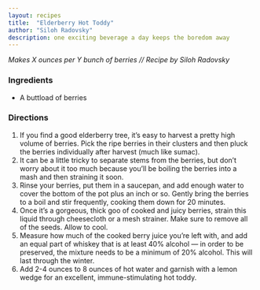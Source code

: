 ```yaml
---
layout: recipes
title:  "Elderberry Hot Toddy"
author: "Siloh Radovsky"
description: one exciting beverage a day keeps the boredom away
---
```

_Makes X ounces per Y bunch of berries // Recipe by Siloh Radovsky_

### Ingredients
- A buttload of berries

### Directions

1. If you find a good elderberry tree, it’s easy to harvest a pretty high volume of berries. Pick the ripe berries in their clusters and then pluck the berries individually after harvest (much like sumac). 
2. It can be a little tricky to separate stems from the berries, but don’t worry about it too much because you’ll be boiling the berries into a mash and then straining it soon. 
3. Rinse your berries, put them in a saucepan, and add enough water to cover the bottom of the pot plus an inch or so. Gently bring the berries to a boil and stir frequently, cooking them down for 20 minutes.
4. Once it’s a gorgeous, thick goo of cooked and juicy berries, strain this liquid through cheesecloth or a mesh strainer. 
Make sure to remove all of the seeds. Allow to cool. 
5. Measure how much of the cooked berry juice you’re left with, and add an equal part of whiskey that is at least 40% alcohol — in order to be preserved, the mixture needs to be a minimum of 20% alcohol. This will last through the winter. 
6. Add 2-4 ounces to 8 ounces of hot water and garnish with a lemon wedge for an excellent, immune-stimulating hot toddy.